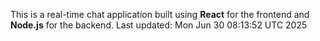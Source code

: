 This is a real-time chat application built using **React** for the frontend and **Node.js** for the backend.
Last updated: Mon Jun 30 08:13:52 UTC 2025
